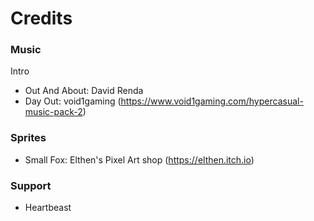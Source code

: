 # Credits

### Music

Intro
- Out And About: David Renda 
- Day Out: void1gaming (https://www.void1gaming.com/hypercasual-music-pack-2)

### Sprites

- Small Fox: Elthen's Pixel Art shop (https://elthen.itch.io)

### Support

- Heartbeast
